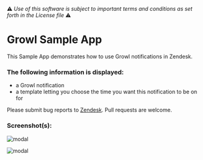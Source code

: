 :warning: *Use of this software is subject to important terms and conditions as set forth in the License file* :warning:

# Growl Sample App

This Sample App demonstrates how to use Growl notifications in Zendesk.

### The following information is displayed:

* a Growl notification
* a template letting you choose the time you want this notification to be on for

Please submit bug reports to [Zendesk](https://support.zendesk.com/requests/new). Pull requests are welcome.

### Screenshot(s):

![modal](http://f.cl.ly/items/0a2b3x103R0s0e3T3t01/Screen%20Shot%202014-09-23%20at%201.12.25%20PM.png)

![modal](http://f.cl.ly/items/3b2U31002s443t2m0o1c/Screen%20Shot%202014-09-23%20at%201.12.39%20PM.png)
